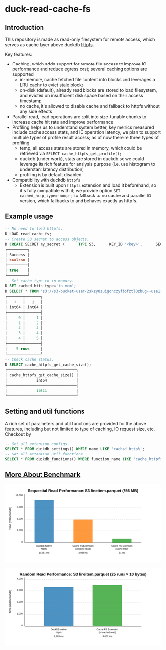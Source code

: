 # duck-read-cache-fs

## Introduction

This repository is made as read-only filesystem for remote access, which serves as cache layer above duckdb [httpfs](https://github.com/duckdb/duckdb-httpfs).

Key features:
- Caching, which adds support for remote file access to improve IO performance and reduce egress cost; several caching options are supported
  + in-memory, cache fetched file content into blocks and leverages a LRU cache to evict stale blocks
  + on-disk (default), already read blocks are stored to load filesystem, and evicted on insufficient disk space based on their access timestamp
  + no cache, it's allowed to disable cache and fallback to httpfs without any side effects
- Parallel read, read operations are split into size-tunable chunks to increase cache hit rate and improve performance
- Profiling helps us to understand system better, key metrics measured include cache access stats, and IO operation latency, we plan to support multiple types of profile result access; as of now there're three types of profiling
  + temp, all access stats are stored in memory, which could be retrieved via `SELECT cache_httpfs_get_profile();`
  + duckdb (under work), stats are stored in duckdb so we could leverage its rich feature for analysis purpose (i.e. use histogram to understant latency distribution)
  + profiling is by default disabled
- Compatibility with duckdb `httpfs`
  + Extension is built upon `httpfs` extension and load it beforehand, so it's fully compatible with it; we provide option `SET cached_http_type='noop';` to fallback to no cache and parallel IO version, which fallbacks to and behaves exactly as httpfs.

## Example usage
```sql
-- No need to load httpfs.
D LOAD read_cache_fs;
-- Create S3 secret to access objects.
D CREATE SECRET my_secret (      TYPE S3,      KEY_ID '<key>',      SECRET '<secret>',      REGION 'us-east-1',      ENDPOINT 's3express-use1-az6.us-east-1.amazonaws.com');
┌─────────┐
│ Success │
│ boolean │
├─────────┤
│ true    │
└─────────┘
-- Set cache type to in-memory.
D SET cached_http_type='in_mem';
D SELECT * FROM 's3://s3-bucket-user-2skzy8zuigonczyfiofztl0zbug--use1-az6--x-s3/t.parquet';
┌───────┬───────┐
│   i   │   j   │
│ int64 │ int64 │
├───────┼───────┤
│     0 │     1 │
│     1 │     2 │
│     2 │     3 │
│     3 │     4 │
│     4 │     5 │
├───────┴───────┤
│    5 rows     │
└───────────────┘
-- Check cache status.
D SELECT cache_httpfs_get_cache_size();
┌───────────────────────────────┐
│ cache_httpfs_get_cache_size() │
│             int64             │
├───────────────────────────────┤
│             16821             │
└───────────────────────────────┘
```

## Setting and util functions

A rich set of parameters and util functions are provided for the above features, including but not limited to type of caching, IO request size, etc.
Checkout by
```sql
-- Get all extension configs.
SELECT * FROM duckdb_settings() WHERE name LIKE 'cached_http%';
-- Get all extension util functions.
SELECT * FROM duckdb_functions() WHERE function_name LIKE 'cache_httpfs%';
```

## [More About Benchmark](/benchmark/README.md)

![sequential-read.cpp](benchmark-graph/seq-performance-barchart.svg)

![random-read.cpp](benchmark-graph/random-performance-barchart.svg)